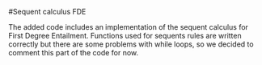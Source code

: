 #Sequent calculus FDE

The added code includes an implementation of the sequent calculus for First Degree Entailment. Functions used for sequents rules are written correctly but there are some problems with while loops, so we decided to comment this part of the code for now. 
